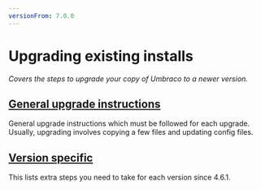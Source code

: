```yaml
---
versionFrom: 7.0.0
---
```


# Upgrading existing installs

_Covers the steps to upgrade your copy of Umbraco to a newer version._

## [General upgrade instructions](general.md)
General upgrade instructions which must be followed for each upgrade. Usually, upgrading involves copying a few files and updating config files.

## [Version specific](version-specific.md)
This lists extra steps you need to take for each version since 4.6.1.
